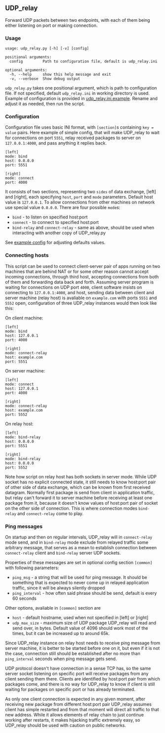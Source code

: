 ## UDP_relay

Forward UDP packets between two endpoints, with each of them being either listening on port or making connection.

### Usage

```
usage: udp_relay.py [-h] [-v] [config]

positional arguments:
  config         Path to configuration file, default is udp_relay.ini

optional arguments:
  -h, --help     show this help message and exit
  -v, --verbose  Show debug output
```

`udp_relay.py` takes one positional argument, which is path to configuration file. If not specified, default `udp_relay.ini` in working directory is used.
Example of configuration is provided in [udp_relay.ini.example](udp_relay.ini.example). Rename and adjust it as needed, then run the script.

### Configuration

Configuration file uses basic INI format, with `[section]`s containing `key = value` pairs.
Here example of simple config, that will make UDP_relay to wait for connections on port `5551`, relay received packages to server on `127.0.0.1:4000`, and pass anything it replies back.

```
[left]
mode: bind
host: 0.0.0.0
port: 5551

[right]
mode: connect
port: 4000
```

It consists of two sections, representing two `sides` of data exchange, [left] and [right], each specifying `host`, `port` and `mode` parameters.
Default host value is `127.0.0.1`. To allow connections from other machines on network use special value `0.0.0.0`.
There are four possible `mode`s:
- `bind` - to listen on specified host:port
- `connect` - to connect to specified host:port
- `bind-relay` and `connect-relay` - same as above, should be used when interacting with another copy of UDP_relay.py

See [example config](udp_relay.ini.example) for adjusting defaults values.

### Connecting hosts

This script can be used to connect client-server pair of apps running on two machines that are behind NAT or for some other reason cannot accept incoming connections, through third host, accepting connections from both of them and forwarding data back and forth. Assuming server program is waiting for connections on UDP port `4000`, client software insists on connecting to `127.0.0.1:4000`, and host, sending data between client and server machine (relay host) is avaliable on `example.com` with ports `5551` and `5552` open, configuration of three UDP_relay instances would then look like this:

On client machine:
```
[left]
mode: bind
host: 127.0.0.1
port: 4000

[right]
mode: connect-relay
host: example.com
port: 5551
```

On server machine:
```
[left]
mode: connect
host: 127.0.0.1
port: 4000

[right]
mode: connect-relay
host: example.com
port: 5552
```

On relay host:
```
[left]
mode: bind-relay
host: 0.0.0.0
port: 5551

[right]
mode: bind-relay
host: 0.0.0.0
port: 5552
```

Note how script on relay host has both sockets in server mode. While UDP socket has no explicit connected state, it still needs to know host:port pair of other side of data exchange, which can be known from first received datagram. Normally first package is send from client in application traffic, but relay can't forward it to server machine before receiving at least one package from it, because it doesn't know values of host:port pair of socket on the other side of connection. This is where connection modes `bind-relay` and `connect-relay` come to play.

### Ping messages

On startup and then on regular intervals, UDP_relay will in `connect-relay` mode send, and in `bind-relay` mode exclude from relayed traffic some arbitrary message, that serves as a mean to establish connection between `connect-relay` client and `bind-relay` server UDP sockets.

Properties of these messages are set in optional config section `[common]` with following parameters:
- `ping_msg` - a string that will be used for ping message. It should be something that is expected to never come up in relayed application traffic, since it will be always silently dropped
- `ping_interval` - how often said phrase should be send, default is every 60 seconds

Other options, avaliable in `[common]` section are
- `host` - default hostname, used when not specified in [left] or [right]
- `udp_max_size` - maximum size of UDP package UDP_relay will read and send over, in bytes. Default value of 4096 should work most of the times, but it can be increased up to around 65k.

Since UDP_relay instance on relay host needs to receive ping message from server machine, it is better to be started before one on it, but even if it is not the case, connection still should be established after no more than `ping_interval` seconds when ping message gets send.

UDP protocol doesn't have connection in a sense TCP has, so the same server socket listening on specific port will receive packages from any client sending them there. Clients are identified by host:port pair from which packages come, and there is no way for UDP_relay to know if client is still waiting for packages on specific port or has already terminated.

As only one client connection is expected in any given moment, after receiving new package from different host:port pair UDP_relay assumes client has simple restarted and from that moment will direct all traffic to that new address. While it allows elements of relay chain to just continue working after restarts, it makes hijacking traffic extremely easy, so UDP_relay should be used with caution on public networks.
